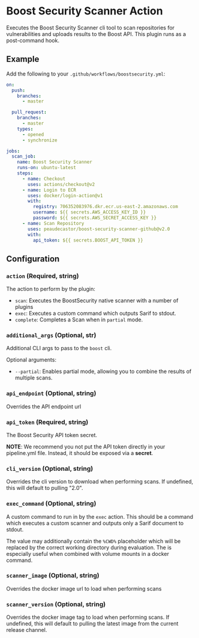 # Boost Security Scanner Action

Executes the Boost Security Scanner cli tool to scan repositories for
vulnerabilities and uploads results to the Boost API. This plugin
runs as a post-command hook.

## Example

Add the following to your `.github/workflows/boostsecurity.yml`:

```yml
on:
  push:
    branches:
      - master

  pull_request:
    branches:
      - master
    types:
      - opened
      - synchronize

jobs:
  scan_job:
    name: Boost Security Scanner
    runs-on: ubuntu-latest
    steps:
      - name: Checkout
        uses: actions/checkout@v2
      - name: Login to ECR
        uses: docker/login-action@v1
        with:
          registry: 706352083976.dkr.ecr.us-east-2.amazonaws.com
          username: ${{ secrets.AWS_ACCESS_KEY_ID }}
          password: ${{ secrets.AWS_SECRET_ACCESS_KEY }}
      - name: Scan Repository
        uses: peaudecastor/boost-security-scanner-github@v2.0
        with:
          api_token: ${{ secrets.BOOST_API_TOKEN }}
```

## Configuration

### `action` (Required, string)

The action to perform by the plugin:
- `scan`: Executes the BoostSecurity native scanner with a number of plugins
- `exec`: Executes a custom command which outputs Sarif to stdout.
- `complete`: Completes a Scan when in `partial` mode.

### `additional_args` (Optional, str)

Additional CLI args to pass to the `boost` cli.

Optional arguments:
- `--partial`: Enables partial mode, allowing you to combine the results of multiple scans.

### `api_endpoint` (Optional, string)

Overrides the API endpoint url

### `api_token` (Required, string)

The Boost Security API token secret.

**NOTE**: We recommend you not put the API token directly in your pipeline.yml
file. Instead, it should be exposed via a **secret**.

### `cli_version` (Optional, string)

Overrides the cli version to download when performing scans. If undefined,
this will default to pulling "2.0".

### `exec_command` (Optional, string)

A custom command to run in by the `exec` action. This should be a command which executes a custom scanner and outputs only a Sarif document to stdout.

The value may additionally contain the `%CWD%` placeholder which will be replaced by the correct working directory during evaluation. The is especially useful when combined with volume mounts in a docker command.

### `scanner_image` (Optional, string)

Overrides the docker image url to load when performing scans

### `scanner_version` (Optional, string)

Overrides the docker image tag to load when performing scans. If undefined,
this will default to pulling the latest image from the current release channel.


